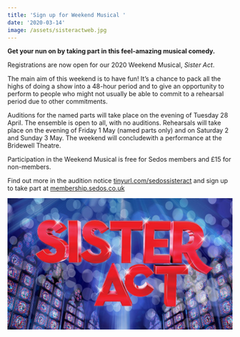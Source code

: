 ```yaml
---
title: 'Sign up for Weekend Musical '
date: '2020-03-14'
image: /assets/sisteractweb.jpg
---
```

**Get your nun on by taking part in this feel-amazing musical comedy.**

Registrations are now open for our 2020 Weekend Musical, *Sister Act*.

The main aim of this weekend is to have fun! It’s a chance to pack all the highs of doing a show into a 48-hour period and to give an opportunity to perform to people who might not usually be able to commit to a rehearsal period due to other commitments.

Auditions for the named parts will take place on the evening of Tuesday 28 April. The ensemble is open to all, with no auditions. Rehearsals will take place on the evening of Friday 1 May (named parts only) and on Saturday 2 and Sunday 3 May. The weekend will concludewith a performance at the Bridewell Theatre.

Participation in the Weekend Musical is free for Sedos members and £15 for non-members.

Find out more in the audition notice [tinyurl.com/sedossisteract](tinyurl.com/sedossisteract) and sign up to take part at [membership.sedos.co.uk](membership.sedos.co.uk)

![](/assets/sisteractweb.jpg)